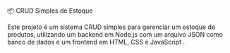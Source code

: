 📦 CRUD Simples de Estoque

Este projeto é um sistema CRUD simples para gerenciar um estoque de produtos, utilizando um backend em Node.js com um arquivo JSON como banco de dados e um frontend em HTML, CSS e JavaScript .
